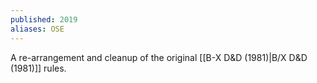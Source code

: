 ```yaml
---
published: 2019
aliases: OSE
---
```

A re-arrangement and cleanup of the original [[B-X D&D (1981)|B/X D&D (1981)]] rules.